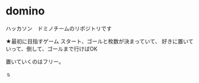 domino
======

ハッカソン　ドミノチームのリポジトリです


★最初に目指すゲーム
スタート、ゴールと枚数が決まっていて、
好きに置いていって、倒して、ゴールまで行けばOK

置いていくのはフリー。

ｓ